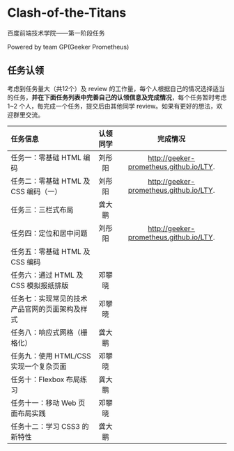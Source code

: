 # Clash-of-the-Titans

百度前端技术学院——第一阶段任务

Powered by team GP(Geeker Prometheus)

## 任务认领

考虑到任务量大（共12个）及 review 的工作量，每个人根据自己的情况选择适当的任务，**并在下面任务列表中完善自己的认领信息及完成情况**，每个任务暂时考虑 1~2 个人，每完成一个任务，提交后由其他同学 review。如果有更好的想法，欢迎群里交流。



| 任务信息                     | 认领同学 | 完成情况 |
| :----------------------- | :--: | :---: |
| 任务一：零基础 HTML 编码          |   刘彤阳   |   http://geeker-prometheus.github.io/LTY.   |
| 任务二：零基础 HTML 及 CSS 编码（一） |   刘彤阳   |    http://geeker-prometheus.github.io/LTY.  |
| 任务三：三栏式布局                | 龚大鹏  |      |
| 任务四：定位和居中问题              |  刘彤阳    |   http://geeker-prometheus.github.io/LTY.   |
| 任务五：零基础 HTML 及 CSS 编码    |      |      |
| 任务六：通过 HTML 及 CSS 模拟报纸排版 | 邓攀晓  |      |
| 任务七：实现常见的技术产品官网的页面架构及样式  | 邓攀晓  |      |
| 任务八：响应式网格（栅格化）           | 龚大鹏  |      |
| 任务九：使用 HTML/CSS 实现一个复杂页面 | 邓攀晓  |      |
| 任务十：Flexbox 布局练习         | 龚大鹏  |      |
| 任务十一：移动 Web 页面布局实践       | 邓攀晓  |      |
| 任务十二：学习 CSS3 的新特性        | 龚大鹏  |      |
